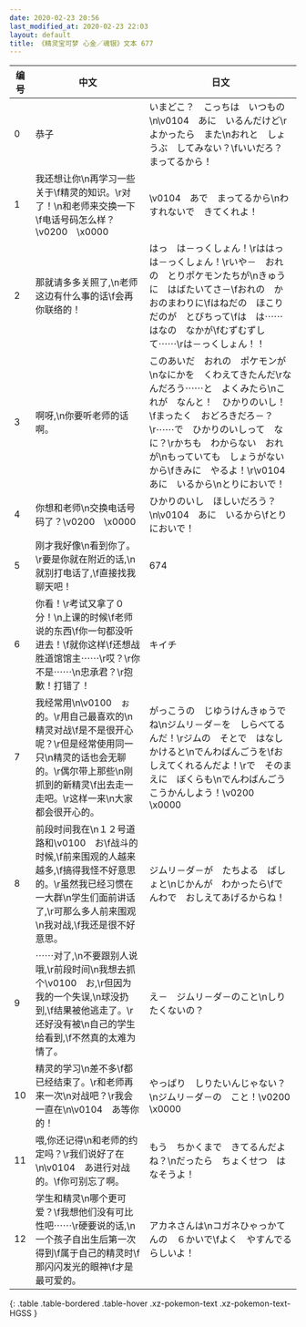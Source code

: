 ```yaml
---
date: 2020-02-23 20:56
last_modified_at: 2020-02-23 22:03
layout: default
title: 《精灵宝可梦 心金／魂银》文本 677
---
```

| 编号 | 中文 | 日文 |
| ---- | ---- | ---- |
| 0 | 恭子 | いまどこ？　こっちは　いつもの\n\v0104　あに　いるんだけど\rよかったら　また\nおれと　しょうぶ　してみない？\fいいだろ？　まってるから！ |
| 1 | 我还想让你\n再学习一些关于\f精灵的知识。\r对了！\n和老师来交换一下\f电话号码怎么样？\v0200　\x0000 | \v0104　あで　まってるから\nわすれないで　きてくれよ！ |
| 2 | 那就请多多关照了,\n老师这边有什么事的话\f会再你联络的！ | はっ　は－っくしょん！\rははっ　は－っくしょん！\rいや－　おれの　とりポケモンたちが\nきゅうに　はばたいてさ－\fおれの　かおのまわりに\fはねだの　ほこりだのが　とびちって\fは　は⋯⋯　はなの　なかが\fむずむずして⋯⋯\rは－っくしょん！！ |
| 3 | 啊呀,\n你要听老师的话啊。 | このあいだ　おれの　ポケモンが\nなにかを　くわえてきたんだ\rなんだろう⋯⋯と　よくみたら\nこれが　なんと！　ひかりのいし！\fまったく　おどろきだろ－？\r⋯⋯で　ひかりのいしって　なに？\rかちも　わからない　おれが\nもっていても　しょうがない　から\fきみに　やるよ！\r\v0104　あに　いるから\nとりにおいで！ |
| 4 | 你想和老师\n交换电话号码了？\v0200　\x0000 | ひかりのいし　ほしいだろう？\n\v0104　あに　いるから\fとりにおいで！ |
| 5 | 刚才我好像\n看到你了。\r要是你就在附近的话,\n就别打电话了,\f直接找我聊天吧！ | 674 |
| 6 | 你看！\r考试又拿了０分！\n上课的时候\f老师说的东西\f你一句都没听进去！\f就你这样\f还想战胜道馆馆主⋯⋯\r哎？\r你不是⋯⋯\n忠承君？\r抱歉！打错了！ | キイチ |
| 7 | 我经常用\n\v0100　ぉ的。\r用自己最喜欢的\n精灵对战\f是不是很开心呢？\r但是经常使用同一只\n精灵的话也会无聊的。\r偶尔带上那些\n刚抓到的新精灵\f出去走一走吧。\r这样一来\n大家都会很开心的。 | がっこうの　じゆうけんきゅうでね\nジムリ－ダ－を　しらべてるんだ！\rジムの　そとで　はなしかけると\nでんわばんごうを\fおしえてくれるんだよ！\rで　そのまえに　ぼくらも\nでんわばんごう　こうかんしよう！\v0200　\x0000 |
| 8 | 前段时间我在\n１２号道路和\v0100　お\f战斗的时候,\f前来围观的人越来越多,\f搞得我怪不好意思的。\r虽然我已经习惯在一大群\n学生们面前讲话了,\r可那么多人前来围观\n我对战,\f我还是很不好意思。 | ジムリ－ダ－が　たちよる　ばしょと\nじかんが　わかったら\fでんわで　おしえてあげるからね！ |
| 9 | ⋯⋯对了,\n不要跟别人说哦,\r前段时间\n我想去抓个\v0100　お,\r但因为我的一个失误,\n球没扔到,\f结果被他逃走了。\r还好没有被\n自己的学生给看到,\f不然真的太难为情了。 | え－　ジムリ－ダ－のこと\nしりたくないの？ |
| 10 | 精灵的学习\n差不多\f都已经结束了。\r和老师再来一次\n对战吧？\r我会一直在\n\v0104　あ等你的！ | やっぱり　しりたいんじゃない？\nジムリ－ダ－の　こと！\v0200　\x0000 |
| 11 | 喂,你还记得\n和老师的约定吗？\r我们说好了在\n\v0104　あ进行对战的。\f你可别忘了啊。 | もう　ちかくまで　きてるんだよね？\nだったら　ちょくせつ　はなそうよ！ |
| 12 | 学生和精灵\n哪个更可爱？\f我想他们没有可比性吧⋯⋯\r硬要说的话,\n一个孩子自出生后第一次得到\f属于自己的精灵时\f那闪闪发光的眼神\f才是最可爱的。 | アカネさんは\nコガネひゃっかてんの　６かいで\fよく　やすんでる　らしいよ！ |
{: .table .table-bordered .table-hover .xz-pokemon-text .xz-pokemon-text-HGSS }
